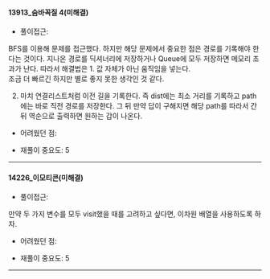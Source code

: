
#### 13913_숨바꼭질 4(미해결)
- 풀이접근: 
<p>
BFS를 이용해 문제를 접근했다. 하지만 해당 문제에서 중요한 점은 경로를 기록해야 한다는 것이다. 지나온 경로를 딕셔너리에 저장하거나 Queue에 모두 저장하면 메모리 초과가 난다. 따라서 해결법은 1. 값 자체가 아닌 움직임을 넣는다. <br>조금 더 빠르긴 하지만 별로 좋지 못한 생각인 것 같다.<br> 

2. 마치 연결리스트처럼 이전 길을 기록한다. 즉 dist에는 최소 거리를 기록하고 path에는 바로 직전 경로를 저장한다. 그 뒤 만약 답이 구해지면 해당 path를 따라서 간 뒤 역순으로 출력하면 원하는 갑이 나온다.

- 어려웠던 점:
<p>


- 재풀이 중요도: 5
---------------------------------------

#### 14226_이모티콘(미해결)
- 풀이접근: 
<p>
만약 두 가지 변수를 모두 visit했을 때를 고려하고 싶다면, 이차원 배열을 사용하도록 하자. 

- 어려웠던 점:
<p>


- 재풀이 중요도: 5
---------------------------------------